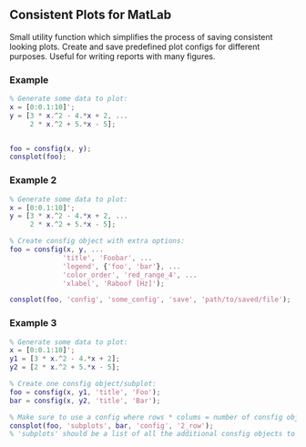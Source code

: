 Consistent Plots for MatLab
--------
Small utility function which simplifies the process of
saving consistent looking plots. Create and save predefined
plot configs for different purposes. Useful for writing reports
with many figures.

### Example
```Matlab
% Generate some data to plot:
x = [0:0.1:10]';
y = [3 * x.^2 - 4.*x + 2, ...
     2 * x.^2 + 5.*x - 5];


foo = consfig(x, y);
consplot(foo);
```

### Example 2
```Matlab
% Generate some data to plot:
x = [0:0.1:10]';
y = [3 * x.^2 - 4.*x + 2, ...
     2 * x.^2 + 5.*x - 5];

% Create consfig object with extra options:
foo = consfig(x, y, ...
             'title', 'Foobar', ...
             'legend', {'foo', 'bar'}, ...
             'color_order', 'red_range_4', ...
             'xlabel', 'Raboof [Hz]');

consplot(foo, 'config', 'some_config', 'save', 'path/to/saved/file');
```

### Example 3
```Matlab
% Generate some data to plot:
x = [0:0.1:10]';
y1 = [3 * x.^2 - 4.*x + 2];
y2 = [2 * x.^2 + 5.*x - 5];

% Create one consfig object/subplot:
foo = consfig(x, y1, 'title', 'Foo');
bar = consfig(x, y2, 'title', 'Bar');

% Make sure to use a config where rows * colums = number of consfig objects
consplot(foo, 'subplots', bar, 'config', '2_row');
% 'subplots' should be a list of all the additional consfig objects to be used.
```
